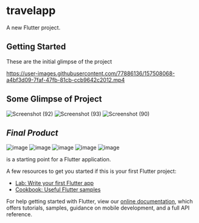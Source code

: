 # travelapp

A new Flutter project.

## Getting Started

These are the initial glimpse of the project 

https://user-images.githubusercontent.com/77886136/157508068-a4bf3d09-7faf-47fb-81cb-ccb9642c2012.mp4


## Some Glimpse of Project
![Screenshot (92)](https://user-images.githubusercontent.com/77886136/165645571-634ab889-1031-464d-852d-58a198a8665e.png)
![Screenshot (93)](https://user-images.githubusercontent.com/77886136/165645578-36f4d996-8c17-4fb1-a6f4-6959f7749d35.png)
![Screenshot (90)](https://user-images.githubusercontent.com/77886136/165645583-c94dc946-40ae-47db-98ff-b0dc0eca0e0e.png)



## ***Final Product***

![image](https://user-images.githubusercontent.com/77886136/165645857-0aadaf27-1c3d-4837-b0c3-01046929359f.png)
![image](https://user-images.githubusercontent.com/77886136/165645875-f76d4fa8-5ac6-4f32-96cb-ee919b19f126.png)
![image](https://user-images.githubusercontent.com/77886136/165645880-7b71c1c1-2002-4fe0-b63f-ff73a147a455.png)
![image](https://user-images.githubusercontent.com/77886136/165645883-16d05688-e8b2-4885-854c-0daca47e0c7f.png)
![image](https://user-images.githubusercontent.com/77886136/165645887-24d19c71-83f1-4edc-ab70-51dc936be41b.png)


is a starting point for a Flutter application.

A few resources to get you started if this is your first Flutter project:

- [Lab: Write your first Flutter app](https://flutter.dev/docs/get-started/codelab)
- [Cookbook: Useful Flutter samples](https://flutter.dev/docs/cookbook)

For help getting started with Flutter, view our
[online documentation](https://flutter.dev/docs), which offers tutorials,
samples, guidance on mobile development, and a full API reference.
